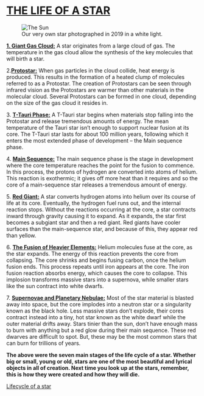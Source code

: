 <html>
  <main id="main">
  <h1 id=:"title">
    <u>THE LIFE OF A STAR</u>
  </h1>
    <link rel="README.md" href="styles.css" />
  <figure id="img-div">
    <img id="image" ref="https://commons.wikimedia.org/wiki/File:The_Sun_in_white_light.jpg#/media/File:The_Sun_in_white_light.jpg" src="https://upload.wikimedia.org/wikipedia/commons/thumb/8/83/The_Sun_in_white_light.jpg/1200px-The_Sun_in_white_light.jpg" alt="The Sun" />
    <figcaption id="img-caption">
      Our very own star photographed in 2019 in a white light.
    </figcaption>
  </figure>
  <section id="tribute-info">
    <p>
      <u><b>1. Giant Gas Cloud:</b></u>
A star originates from a large cloud of gas. The temperature in the gas cloud allow the synthesis of the key molecules that will birth a star.</p>
<p>
  2.<u><b>Protostar:</b></u>
When gas particles in the cloud collide, heat energy is produced. This results in the formation of a heated clump of molecules referred to as a Protostar. The creation of Protostars can be seen through infrared vision as the Protostars are warmer than other materials in the molecular cloud. Several Protostars can be formed in one cloud, depending on the size of the gas cloud it resides in.</p>
<p>
  3. <u><b>T-Tauri Phase:</u></b>
A T-Tauri star begins when materials stop falling into the Protostar and release tremendous amounts of energy. The mean temperature of the Tauri star isn’t enough to support nuclear fusion at its core. The T-Tauri star lasts for about 100 million years, following which it enters the most extended phase of development – the Main sequence phase.</p>
<p>
  4. <u><b>Main Sequence:</u></b>
The main sequence phase is the stage in development where the core temperature reaches the point for the fusion to commence. In this process, the protons of hydrogen are converted into atoms of helium. This reaction is exothermic; it gives off more heat than it requires and so the core of a main-sequence star releases a tremendous amount of energy.</p>
<p>
  5. <u><b>Red Giant:</u></b>
A star converts hydrogen atoms into helium over its course of life at its core. Eventually, the hydrogen fuel runs out, and the internal reaction stops. Without the reactions occurring at the core, a star contracts inward through gravity causing it to expand. As it expands, the star first becomes a subgiant star and then a red giant. Red giants have cooler surfaces than the main-sequence star, and because of this, they appear red than yellow.</p>
<p>
  6. <b><u>The Fusion of Heavier Elements:</b></u>
Helium molecules fuse at the core, as the star expands. The energy of this reaction prevents the core from collapsing. The core shrinks and begins fusing carbon, once the helium fusion ends. This process repeats until iron appears at the core. The iron fusion reaction absorbs energy, which causes the core to collapse. This implosion transforms massive stars into a supernova, while smaller stars like the sun contract into white dwarfs.</p>
<p>
  7. <b><u>Supernovae and Planetary Nebulae:</b></u>
Most of the star material is blasted away into space, but the core implodes into a neutron star or a singularity known as the black hole. Less massive stars don’t explode, their cores contract instead into a tiny, hot star known as the white dwarf while the outer material drifts away. Stars tinier than the sun, don’t have enough mass to burn with anything but a red glow during their main sequence. These red dwarves are difficult to spot. But, these may be the most common stars that can burn for trillions of years.</p>

<b>The above were the seven main stages of the life cycle of a star. Whether big or small, young or old, stars are one of the most beautiful and lyrical objects in all of creation. Next time you look up at the stars, remember, this is how they were created and how they will die.</b></p>
    <a href="https://www.youtube.com/watch?v=kCrmN8C5uH0" id="tribute-link" target="_blank">Lifecycle of a star</a>
  </section>
</main>
</html>
